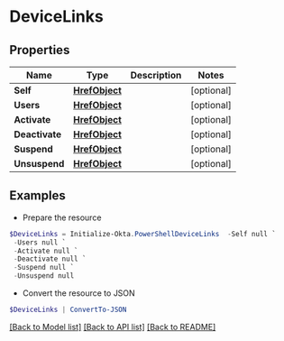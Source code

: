 # DeviceLinks
## Properties

Name | Type | Description | Notes
------------ | ------------- | ------------- | -------------
**Self** | [**HrefObject**](HrefObject.md) |  | [optional] 
**Users** | [**HrefObject**](HrefObject.md) |  | [optional] 
**Activate** | [**HrefObject**](HrefObject.md) |  | [optional] 
**Deactivate** | [**HrefObject**](HrefObject.md) |  | [optional] 
**Suspend** | [**HrefObject**](HrefObject.md) |  | [optional] 
**Unsuspend** | [**HrefObject**](HrefObject.md) |  | [optional] 

## Examples

- Prepare the resource
```powershell
$DeviceLinks = Initialize-Okta.PowerShellDeviceLinks  -Self null `
 -Users null `
 -Activate null `
 -Deactivate null `
 -Suspend null `
 -Unsuspend null
```

- Convert the resource to JSON
```powershell
$DeviceLinks | ConvertTo-JSON
```

[[Back to Model list]](../README.md#documentation-for-models) [[Back to API list]](../README.md#documentation-for-api-endpoints) [[Back to README]](../README.md)

